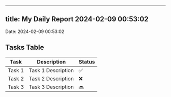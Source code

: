 
---
title: My Daily Report 2024-02-09 00:53:02
---

Date: 2024-02-09 00:53:02

## Tasks Table

| Task | Description | Status |
|------|-------------|--------|
| Task 1 | Task 1 Description | ✅ |
| Task 2 | Task 2 Description | ❌ |
| Task 3 | Task 3 Description | 🔜 |
